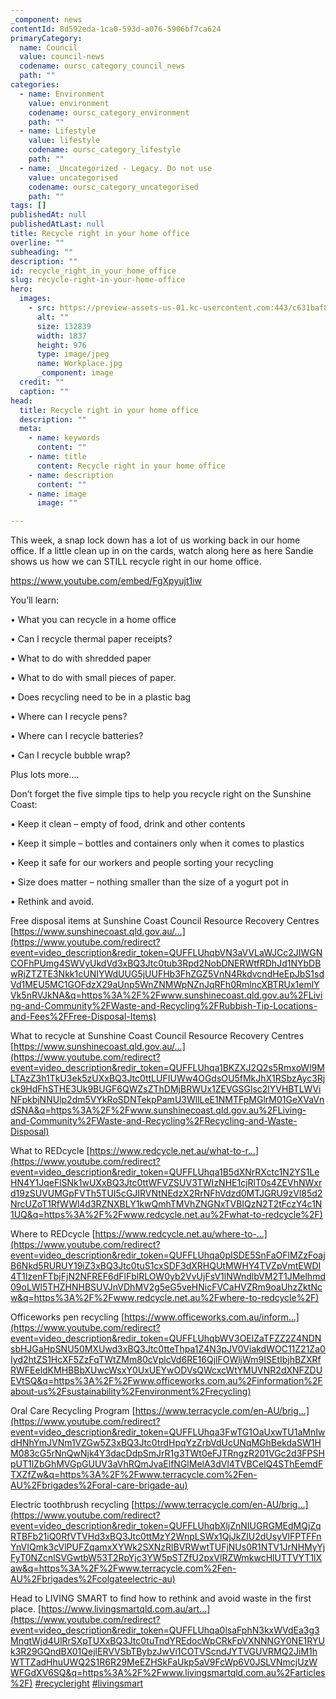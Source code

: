 ```yaml
---
_component: news
contentId: 8d592eda-1ca0-593d-a076-5906bf7ca624
primaryCategory:
  name: Council
  value: council-news
  codename: oursc_category_council_news
  path: ""
categories:
  - name: Environment
    value: environment
    codename: oursc_category_environment
    path: ""
  - name: Lifestyle
    value: lifestyle
    codename: oursc_category_lifestyle
    path: ""
  - name: _Uncategorized - Legacy. Do not use
    value: uncategorised
    codename: oursc_category_uncategorised
    path: ""
tags: []
publishedAt: null
publishedAtLast: null
title: Recycle right in your home office
overline: ""
subheading: ""
description: ""
id: recycle_right_in_your_home_office
slug: recycle-right-in-your-home-office
hero:
  images:
    - src: https://preview-assets-us-01.kc-usercontent.com:443/c631baf8-1b46-001f-580c-d0001b68b4a8/a1672cfa-125c-4357-a805-7abe40060fbd/Workplace.jpg
      alt: ""
      size: 132839
      width: 1837
      height: 976
      type: image/jpeg
      name: Workplace.jpg
      _component: image
  credit: ""
  caption: ""
head:
  title: Recycle right in your home office
  description: ""
  meta:
    - name: keywords
      content: ""
    - name: title
      content: Recycle right in your home office
    - name: description
      content: ""
    - name: image
      image: ""

---
```

This week, a snap lock down has a lot of us working back in our home office. If a little clean up in on the cards, watch along here as here Sandie shows us how we can STILL recycle right in our home office.

<https://www.youtube.com/embed/FgXpyujt1iw>


You’ll learn:

• What you can recycle in a home office

• Can I recycle thermal paper receipts?

• What to do with shredded paper

• What to do with small pieces of paper.

• Does recycling need to be in a plastic bag

• Where can I recycle pens?

• Where can I recycle batteries?

• Can I recycle bubble wrap?

Plus lots more….

Don’t forget the five simple tips to help you recycle right on the Sunshine Coast:

• Keep it clean – empty of food, drink and other contents

• Keep it simple – bottles and containers only when it comes to plastics

• Keep it safe for our workers and people sorting your recycling

• Size does matter – nothing smaller than the size of a yogurt pot in

• Rethink and avoid.

Free disposal items at Sunshine Coast Council Resource Recovery Centres [https://www.sunshinecoast.qld.gov.au/...](https://www.youtube.com/redirect?event=video_description&redir_token=QUFFLUhqbVN3aVVLaWJCc2JIWGNCOFhPUmg4SWVyUkdVd3xBQ3Jtc0tub3Rpd2NobDNERWtfRDhJd1NYbDBwRjZTZTE3Nkk1cUNIYWdUUG5jUUFHb3FhZGZ5VnN4RkdvcndHeEpJbS1sdVd1MEU5MC1GOFdzX29aUnp5WnZNMWpNZnJqRFh0RmlncXBTRUx1emlYVk5nRVJkNA&q=https%3A%2F%2Fwww.sunshinecoast.qld.gov.au%2FLiving-and-Community%2FWaste-and-Recycling%2FRubbish-Tip-Locations-and-Fees%2FFree-Disposal-Items)


What to recycle at Sunshine Coast Council Resource Recovery Centres [https://www.sunshinecoast.qld.gov.au/...](https://www.youtube.com/redirect?event=video_description&redir_token=QUFFLUhqa1BKZXJ2Q2s5RmxoWl9MLTAzZ3h1TkU3ek5zUXxBQ3Jtc0ttLUFIUWw4OGdsOU5fMkJhX1RSbzAyc3Rjck9HdFhSTHE3Uk9BUGF6QWZsZThDMjBRWUx1ZEVGSGlsc2lYVHBTLWViNFpkbjNNUlp2dm5VYkRoSDNTekpPamU3WllLeE1NMTFpMGlrM01GeXVaVndSNA&q=https%3A%2F%2Fwww.sunshinecoast.qld.gov.au%2FLiving-and-Community%2FWaste-and-Recycling%2FRecycling-and-Waste-Disposal)


What to REDcycle [https://www.redcycle.net.au/what-to-r...](https://www.youtube.com/redirect?event=video_description&redir_token=QUFFLUhqa1B5dXNrRXctc1N2YS1LeHN4Y1JqeFlSNk1wUXxBQ3Jtc0ttWFVZSUV3TWIzNHE1cjRlT0s4ZEVhNWxrd19zSUVUMGpFVTh5TUI5cGJIRVNtNEdzX2RrNFhVdzd0MTJGRU9zVl85d2NrcUZoT1RfWWl4d3RZNXBLY1kwQmhTMVhZNGNxTVBIQzN2T2tFczY4c1N1UQ&q=https%3A%2F%2Fwww.redcycle.net.au%2Fwhat-to-redcycle%2F)


Where to REDcycle [https://www.redcycle.net.au/where-to-...](https://www.youtube.com/redirect?event=video_description&redir_token=QUFFLUhqa0pISDE5SnFaOFlMZzFoajB6Nkd5RURUY19iZ3xBQ3Jtc0tuS1cxSDF3dXRHQUtMWHY4TVZpVmtEWDI4T1IzenFTbjFjN2NFREF6dFlFblRLOW0yb2VvUjFsV1lNWndlbVM2T1JMelhmd09oLWl5THZHNHBSUVJnVDhMV2g5eG5veHNicFVCaHVZRm9oaUhzZktNcw&q=https%3A%2F%2Fwww.redcycle.net.au%2Fwhere-to-redcycle%2F)


Officeworks pen recycling [https://www.officeworks.com.au/inform...](https://www.youtube.com/redirect?event=video_description&redir_token=QUFFLUhqbWV3OElZaTFZZ2Z4NDNsbHJGaHpSNU50MXUwd3xBQ3Jtc0tteThpa1Z4N3pJV0ViakdWOC11Z21Za0Iyd2htZS1HcXF5ZzFqTWtZMm80cVplcVd6RE16QjlFOWljWm9ISEtIbjhBZXRfRWFEeldKMHBBbXUwcWsxY0UxUEYwODVsQWcxcWtYMUVNR2dXNFZDUEVtSQ&q=https%3A%2F%2Fwww.officeworks.com.au%2Finformation%2Fabout-us%2Fsustainability%2Fenvironment%2Frecycling)


Oral Care Recycling Program [https://www.terracycle.com/en-AU/brig...](https://www.youtube.com/redirect?event=video_description&redir_token=QUFFLUhqa3FwTG1OaUxwTU1aMnIwdHNhYmJVNm1VZGw5Z3xBQ3Jtc0trdHpqYzZrbVdUcUNqMGhBekdaSW1HM083cG5rNnQwNjk4Y3dacDdpSmJrR1g3TWt0eFJTRngzR201VGc2d3FPSHpUT1lZbGhMVGpGUUV3aVhRQmJvaElfNGlMelA3dVl4TVBCelQ4SThEemdFTXZfZw&q=https%3A%2F%2Fwww.terracycle.com%2Fen-AU%2Fbrigades%2Foral-care-brigade-au)


Electric toothbrush recycling [https://www.terracycle.com/en-AU/brig...](https://www.youtube.com/redirect?event=video_description&redir_token=QUFFLUhqbXljZnNIUGRGMEdMQjZqRTBFb21iQ0RfVTVHd3xBQ3Jtc0ttMzY2WnpLSWx1QjJkZlU2dUsyVlFPTFFnYnVIQmk3cVlPUFZqamxXYWk2SXNzRlBVRWwtTUFjNUs0R1NTV1JrNHMyYjFyT0NZcnlSVGwtbW53T2RpYjc3YW5pSTZfU2pxVlRZWmkwcHlUTTVYT1lXaw&q=https%3A%2F%2Fwww.terracycle.com%2Fen-AU%2Fbrigades%2Fcolgateelectric-au)


Head to LIVING SMART to find how to rethink and avoid waste in the first place. [https://www.livingsmartqld.com.au/art...](https://www.youtube.com/redirect?event=video_description&redir_token=QUFFLUhqa0lsaFphN3kxWVdEa3g3MngtWjd4UlRrSXpTUXxBQ3Jtc0tuTndYREdocWpCRkFpVXNNNGY0NE1RYUk3R29GQndBX01QejlERVVSbTBybzJwVi1COTVScndJYTVGUVRMQ2JiM1hWTTZadHhuUWQ2S1R6R29MeEZHSkFaUkp5aV9FcWp6V0JSLVNmcjUzWWFGdXV6SQ&q=https%3A%2F%2Fwww.livingsmartqld.com.au%2Farticles%2F)
&#x20;[#recycleright](https://www.youtube.com/hashtag/recycleright)
&#x20;[#livingsmart](https://www.youtube.com/hashtag/livingsmart)
